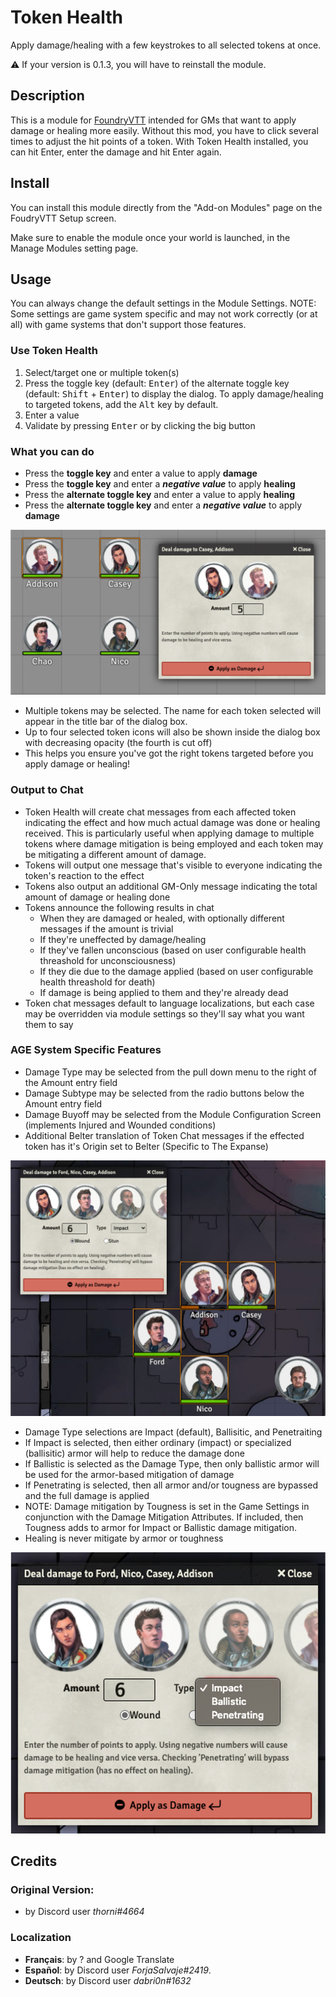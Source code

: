 # Token Health

Apply damage/healing with a few keystrokes to all selected tokens at once.

⚠️ If your version is 0.1.3, you will have to reinstall the module.

## Description

This is a module for [FoundryVTT](https://foundryvtt.com/) intended for GMs that want to apply damage or healing more easily. Without this mod, you have to click several times to adjust the hit points of a token. With Token Health installed, you can hit Enter, enter the damage and hit Enter again. 

## Install

You can install this module directly from the "Add-on Modules" page on the FoudryVTT Setup screen. 

Make sure to enable the module once your world is launched, in the Manage Modules setting page.

## Usage

You can always change the default settings in the Module Settings.
NOTE: Some settings are game system specific and may not work correctly (or at all) with game systems that don't support those features.

### Use Token Health

1. Select/target one or multiple token(s)
1. Press the toggle key (default: <kbd>Enter</kbd>) of the alternate toggle key (default: <kbd>Shift</kbd> + <kbd>Enter</kbd>) to display the dialog. To apply damage/healing to targeted tokens, add the <kbd>Alt</kbd> key by default.
1. Enter a value
1. Validate by pressing <kbd>Enter</kbd> or by clicking the big button

### What you can do

- Press the **toggle key** and enter a value to apply **damage** 
- Press the **toggle key** and enter a ***negative value*** to apply **healing**
- Press the **alternate toggle key** and enter a value to apply **healing** 
- Press the **alternate toggle key** and enter a ***negative value*** to apply **damage** 

![screenshot](screenshot_0.png)

- Multiple tokens may be selected. The name for each token selected will appear in the title bar of the dialog box.
- Up to four selected token icons will also be shown inside the dialog box with decreasing opacity (the fourth is cut off)
- This helps you ensure you've got the right tokens targeted before you apply damage or healing!

### Output to Chat

- Token Health will create chat messages from each affected token indicating the effect and how much actual damage was done or healing received. This is particularly useful when applying damage to multiple tokens where damage mitigation is being employed and each token may be mitigating a different amount of damage.
- Tokens will output one message that's visible to everyone indicating the token's reaction to the effect
- Tokens also output an additional GM-Only message indicating the total amount of damage or healing done
- Tokens announce the following results in chat
	- When they are damaged or healed, with optionally different messages if the amount is trivial
	- If they're uneffected by damage/healing
	- If they've fallen unconscious (based on user configurable health threashold for unconsciousness)
	- If they die due to the damage applied (based on user configurable health threashold for death)
	- If damage is being applied to them and they're already dead
- Token chat messages default to language localizations, but each case may be overridden via module settings so they'll say what you want them to say

### AGE System Specific Features

- Damage Type may be selected from the pull down menu to the right of the Amount entry field
- Damage Subtype may be selected from the radio buttons below the Amount entry field
- Damage Buyoff may be selected from the Module Configuration Screen (implements Injured and Wounded conditions)
- Additional Belter translation of Token Chat messages if the effected token has it's Origin set to Belter (Specific to The Expanse)

![screenshot](screenshot_1.png)

- Damage Type selections are Impact (default), Ballisitic, and Penetraiting
- If Impact is selected, then either ordinary (impact) or specialized (ballisitic) armor will help to reduce the damage done
- If Ballistic is selected as the Damage Type, then only ballistic armor will be used for the armor-based mitigation of damage
- If Penetrating is selected, then all armor and/or tougness are bypassed and the full damage is applied
- NOTE: Damage mitigation by Tougness is set in the Game Settings in conjunction with the Damage Mitigation Attributes. If included, then Tougness adds to armor for Impact or Ballistic damage mitigation.
- Healing is never mitigate by armor or toughness

![screenshot](screenshot_detail.png)

## Credits

### Original Version:
- by Discord user *thorni#4664*

### Localization
- **Français**: by ? and Google Translate
- **Español**: by Discord user *ForjaSalvaje#2419*.
- **Deutsch**: by Discord user *dabri0n#1632*
